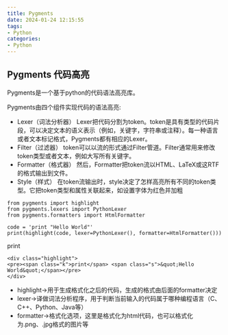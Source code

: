 ```yaml
---
title: Pygments
date: 2024-01-24 12:15:55
tags:
- Python
categories:
- Python
---
```



## Pygments 代码高亮

Pygments是一个基于python的代码语法高亮库。

Pygments由四个组件实现代码的语法高亮:
- Lexer（词法分析器） Lexer把代码分割为token。token是具有类型的代码片段，可以决定文本的语义表示（例如，关键字，字符串或注释）。每一种语言或者文本标记格式，Pygments都有相应的Lexer。
- Filter（过滤器） token可以以流的形式通过Filter管道。Filter通常用来修改token类型或者文本，例如大写所有关键字。
- Formatter（格式器） 然后，Formatter把token流以HTML、LaTeX或这RTF的格式输出到文件。
- Style（样式） 在token流输出时，style决定了怎样高亮所有不同的token类型。它把token类型和属性关联起来，如设置字体为红色并加粗

```
from pygments import highlight
from pygments.lexers import PythonLexer
from pygments.formatters import HtmlFormatter

code = 'print "Hello World"'
print(highlight(code, lexer=PythonLexer(), formatter=HtmlFormatter()))

```

print
```
<div class="highlight">
<pre><span class="k">print</span> <span class="s">&quot;Hello World&quot;</span></pre>
</div>
```

- highlight->用于生成格式化之后的代码，生成的格式由后面的formatter决定
- lexer->译做词法分析程序，用于判断当前输入的代码属于哪种编程语言（C、C++、Python、Java等）
- formatter->格式化选项，这里是格式化为html代码，也可以格式化为.png、.jpg格式的图片等